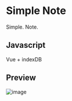 # Simple Note

Simple. Note.

## Javascript

Vue + indexDB

## Preview
![image](https://github.com/greatbear412/Simple-Note/blob/master/src/static/simple-note.jpg)
```

